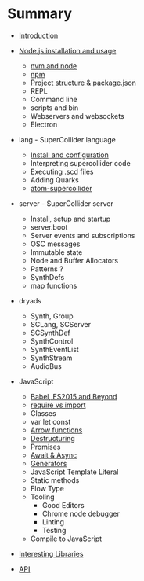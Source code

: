 # Summary

* [Introduction](README.md)

* [Node.js installation and usage](./nodejs/index.md)
  * [nvm and node](./nodejs/nvm.md)
  * [npm](./nodejs/npm.md)
  * [Project structure & package.json](./nodejs/project-structure.md)
  * REPL
  * Command line
  * scripts and bin
  * Webservers and websockets
  * Electron

* lang - SuperCollider language
  * [Install and configuration](./lang/install-and-configuration.md)
  * Interpreting supercollider code
  * Executing .scd files
  * Adding Quarks
  * [atom-supercollider](./lang/atom-supercollider.md)

* server - SuperCollider server
  * Install, setup and startup
  * server.boot
  * Server events and subscriptions
  * OSC messages
  * Immutable state
  * Node and Buffer Allocators
  * Patterns ?
  * SynthDefs
  * map functions

* dryads
  * Synth, Group
  * SCLang, SCServer
  * SCSynthDef
  * SynthControl
  * SynthEventList
  * SynthStream
  * AudioBus

* JavaScript
  * [Babel, ES2015 and Beyond](./javascript/babel-and-beyond.md)
  * [require vs import](./javascript/require-vs-import.md)
  * Classes
  * var let const
  * [Arrow functions](./javascript/arrow-functions.md)
  * [Destructuring](./javascript/destructuring.md)
  * Promises
  * [Await & Async](./javascript/await-and-async.md)
  * [Generators](./javascript/generators.md)
  * JavaScript Template Literal
  * Static methods
  * Flow Type
  * Tooling
    * Good Editors
    * Chrome node debugger
    * Linting
    * Testing
  * Compile to JavaScript

* [Interesting Libraries](./interesting-libraries.md)

* [API](./api/index.md)
